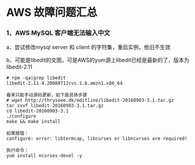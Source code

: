 # AWS 故障问题汇总

### 1、AWS MySQL 客户端无法输入中文
a、尝试修改mysql server 和  client 的字符集，重启实例，依旧不生效

b、可能是libedit的文图，可是AWS的yum源上libedit已经是最新的了，版本为libedit-2.11

    # rpm -qa|grep libedit
    libedit-2.11-4.20080712cvs.1.6.amzn1.x86_64
    
    看来只能手动源码更新，如下是具体步骤
    # wget http://thrysoee.dk/editline/libedit-20160903-3.1.tar.gz
    tar zxvf libedit-20160903-3.1.tar.gz
    cd libedit-20160903-3.1
    ./configure
    make && make install

    如果报错：
    configure: error: libtermcap, libcurses or libncurses are required!

    执行命令：
    yum install ncurses-devel -y
